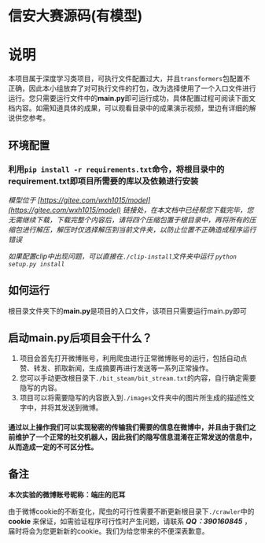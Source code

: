 信安大赛源码(有模型)
===

# 说明
本项目属于深度学习类项目，可执行文件配置过大，并且`transformers`包配置不正确，因此本小组放弃了对可执行文件的打包，改为选择使用了一个入口文件进行运行。您只需要运行文件中的**main.py**即可运行成功，具体配置过程可阅读下面文档内容。如需知道具体的成果，可以观看目录中的成果演示视频，里边有详细的解说供您参考。

## 环境配置
### 利用`pip install -r requirements.txt`命令，将根目录中的**requirement.txt**即项目所需要的库以及依赖进行安装

*模型位于 [https://gitee.com/wxh1015/model](https://gitee.com/wxh1015/model) 链接处，在本文档中已经帮您下载完毕，您无需继续下载，下载完整个内容后，请将四个压缩包置于根目录中，再将所有的压缩包进行解压，解压时仅选择解压到当前文件夹，以防止位置不正确造成程序运行错误*

*如果配置clip中出现问题，可以直接在`./clip-install`文件夹中运行 `python setup.py install`*

## 如何运行

根目录文件夹下的**main.py**是项目的入口文件，该项目只需要运行main.py即可

## 启动main.py后项目会干什么？
1. 项目会首先打开微博账号，利用爬虫进行正常微博账号的运行，包括自动点赞、转发、抓取新闻，生成摘要再进行发送等一系列正常操作。
2. 您可以手动更改根目录下`./bit_steam/bit_stream.txt`的内容，自行确定需要隐写的内容。
3. 项目可以将需要隐写的内容嵌入到`./images`文件夹中的图片所生成的描述性文字中，并将其发送到微博。

#### 通过以上操作我们可以实现秘密的传输我们需要的信息在微博中，并且由于我们之前维护了一个正常的社交机器人，因此我们的隐写信息混淆在正常发送的信息中，从而造成一定的不可区分性。

## 备注
 
**本次实验的微博账号昵称：端庄的厄耳**

由于微博cookie的不断变化，爬虫的可行性需要不断更新根目录下`./crawler`中的 **cookie** 来保证，如需验证程序可行性时产生问题，请联系 ***QQ：390160845*** ，届时将会为您更新新的cookie。我们为给您带来的不便深表歉意。
